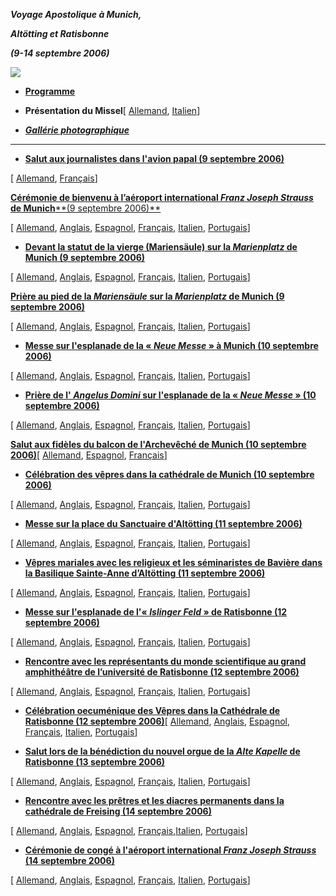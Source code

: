***Voyage Apostolique à Munich,***

***Altötting et Ratisbonne***

***(9-14 septembre 2006)***

![](/content/dam/benedict-xvi/images/travels/2006/germania_2006.jpg)

- **[Programme](/content/benedict-xvi/fr/travels/2006/documents/trav_ben-xvi_germany-program_20060909.html)**

- **Présentation du Missel**[ [Allemand](http://www.vatican.va/news_services/liturgy/2006/documents/ns_lit_doc_20060909_present-germania_ge.html), [Italien](http://www.vatican.va/news_services/liturgy/2006/documents/ns_lit_doc_20060909_present-germania_it.html)]

- ***[Gallérie photographique](http://www.vatican.va/news_services/liturgy/photogallery/2006/index_20060909.html)***

* * *

- **[Salut aux journalistes dans l'avion papal (9 septembre 2006)](/content/benedict-xvi/fr/speeches/2006/september/documents/hf_ben-xvi_spe_20060909_intervista-aereo.html)**

[ [Allemand](/content/benedict-xvi/de/speeches/2006/september/documents/hf_ben-xvi_spe_20060909_intervista-aereo.html), [Français](/content/benedict-xvi/fr/speeches/2006/september/documents/hf_ben-xvi_spe_20060909_intervista-aereo.html)]

[**Cérémonie de bienvenu à l’aéroport international *Franz Joseph Strauss* de Munich****(9 septembre 2006)**](/content/benedict-xvi/fr/speeches/2006/september/documents/hf_ben-xvi_spe_20060909_welcome-munich.html)

[ [Allemand](/content/benedict-xvi/de/speeches/2006/september/documents/hf_ben-xvi_spe_20060909_welcome-munich.html), [Anglais](/content/benedict-xvi/en/speeches/2006/september/documents/hf_ben-xvi_spe_20060909_welcome-munich.html), [Espagnol](/content/benedict-xvi/es/speeches/2006/september/documents/hf_ben-xvi_spe_20060909_welcome-munich.html), [Français](/content/benedict-xvi/fr/speeches/2006/september/documents/hf_ben-xvi_spe_20060909_welcome-munich.html), [Italien](/content/benedict-xvi/it/speeches/2006/september/documents/hf_ben-xvi_spe_20060909_welcome-munich.html), [Portugais](/content/benedict-xvi/pt/speeches/2006/september/documents/hf_ben-xvi_spe_20060909_welcome-munich.html)]

- [**Devant la statut de la vierge (Mariensäule) sur la *Marienplatz* de Munich (9 septembre 2006)**](/content/benedict-xvi/fr/speeches/2006/september/documents/hf_ben-xvi_spe_20060909_speech-mariensaeule.html)

[ [Allemand](/content/benedict-xvi/de/speeches/2006/september/documents/hf_ben-xvi_spe_20060909_speech-mariensaeule.html), [Anglais](/content/benedict-xvi/en/speeches/2006/september/documents/hf_ben-xvi_spe_20060909_speech-mariensaeule.html), [Espagnol](/content/benedict-xvi/es/speeches/2006/september/documents/hf_ben-xvi_spe_20060909_speech-mariensaeule.html), [Français](/content/benedict-xvi/fr/speeches/2006/september/documents/hf_ben-xvi_spe_20060909_speech-mariensaeule.html), [Italien](/content/benedict-xvi/it/speeches/2006/september/documents/hf_ben-xvi_spe_20060909_speech-mariensaeule.html), [Portugais](/content/benedict-xvi/pt/speeches/2006/september/documents/hf_ben-xvi_spe_20060909_speech-mariensaeule.html)]

**[Prière au pied de la *Mariensäule* sur la *Marienplatz* de Munich (9 septembre 2006)](/content/benedict-xvi/fr/speeches/2006/september/documents/hf_ben-xvi_spe_20060909_prayer-mariensaeule.html)**

[ [Allemand](/content/benedict-xvi/de/speeches/2006/september/documents/hf_ben-xvi_spe_20060909_prayer-mariensaeule.html), [Anglais](/content/benedict-xvi/en/speeches/2006/september/documents/hf_ben-xvi_spe_20060909_prayer-mariensaeule.html), [Espagnol](/content/benedict-xvi/es/speeches/2006/september/documents/hf_ben-xvi_spe_20060909_prayer-mariensaeule.html), [Français](/content/benedict-xvi/fr/speeches/2006/september/documents/hf_ben-xvi_spe_20060909_prayer-mariensaeule.html), [Italien](/content/benedict-xvi/it/speeches/2006/september/documents/hf_ben-xvi_spe_20060909_prayer-mariensaeule.html), [Portugais](/content/benedict-xvi/pt/speeches/2006/september/documents/hf_ben-xvi_spe_20060909_prayer-mariensaeule.html)]

- **[Messe sur l'esplanade de la « *Neue Messe* » à Munich (10 septembre 2006)](/content/benedict-xvi/fr/homilies/2006/documents/hf_ben-xvi_hom_20060910_neue-messe-munich.html)**

[ [Allemand](/content/benedict-xvi/de/homilies/2006/documents/hf_ben-xvi_hom_20060910_neue-messe-munich.html), [Anglais](/content/benedict-xvi/en/homilies/2006/documents/hf_ben-xvi_hom_20060910_neue-messe-munich.html), [Espagnol](/content/benedict-xvi/es/homilies/2006/documents/hf_ben-xvi_hom_20060910_neue-messe-munich.html), [Français](/content/benedict-xvi/fr/homilies/2006/documents/hf_ben-xvi_hom_20060910_neue-messe-munich.html), [Italien](/content/benedict-xvi/it/homilies/2006/documents/hf_ben-xvi_hom_20060910_neue-messe-munich.html), [Portugais](/content/benedict-xvi/pt/homilies/2006/documents/hf_ben-xvi_hom_20060910_neue-messe-munich.html)]

- **[Prière de l' *Angelus Domini* sur l'esplanade de la « *Neue Messe* » (10 septembre 2006)](/content/benedict-xvi/fr/angelus/2006/documents/hf_ben-xvi_ang_20060910_munich.html)**

[ [Allemand](/content/benedict-xvi/de/angelus/2006/documents/hf_ben-xvi_ang_20060910_munich.html), [Anglais](/content/benedict-xvi/en/angelus/2006/documents/hf_ben-xvi_ang_20060910_munich.html), [Espagnol](/content/benedict-xvi/es/angelus/2006/documents/hf_ben-xvi_ang_20060910_munich.html), [Français](/content/benedict-xvi/fr/angelus/2006/documents/hf_ben-xvi_ang_20060910_munich.html), [Italien](/content/benedict-xvi/it/angelus/2006/documents/hf_ben-xvi_ang_20060910_munich.html), [Portugais](/content/benedict-xvi/pt/angelus/2006/documents/hf_ben-xvi_ang_20060910_munich.html)]

**[Salut aux fidèles du balcon de l'Archevêché de Munich (10 septembre 2006)](/content/benedict-xvi/fr/speeches/2006/september/documents/hf_ben-xvi_spe_20060910_arcivescovato-munich.html)**[ [Allemand](/content/benedict-xvi/de/speeches/2006/september/documents/hf_ben-xvi_spe_20060910_arcivescovato-munich.html), [Espagnol](/content/benedict-xvi/es/speeches/2006/september/documents/hf_ben-xvi_spe_20060910_arcivescovato-munich.html), [Français](/content/benedict-xvi/fr/speeches/2006/september/documents/hf_ben-xvi_spe_20060910_arcivescovato-munich.html)]

- **[Célébration des vêpres dans la cathédrale de Munich (10 septembre 2006)](/content/benedict-xvi/fr/homilies/2006/documents/hf_ben-xvi_hom_20060910_vespers-munich.html)**

[ [Allemand](/content/benedict-xvi/de/homilies/2006/documents/hf_ben-xvi_hom_20060910_vespers-munich.html), [Anglais](/content/benedict-xvi/en/homilies/2006/documents/hf_ben-xvi_hom_20060910_vespers-munich.html), [Espagnol](/content/benedict-xvi/es/homilies/2006/documents/hf_ben-xvi_hom_20060910_vespers-munich.html), [Français](/content/benedict-xvi/fr/homilies/2006/documents/hf_ben-xvi_hom_20060910_vespers-munich.html), [Italien](/content/benedict-xvi/it/homilies/2006/documents/hf_ben-xvi_hom_20060910_vespers-munich.html), [Portugais](/content/benedict-xvi/pt/homilies/2006/documents/hf_ben-xvi_hom_20060910_vespers-munich.html)]

- **[Messe sur la place du Sanctuaire d'Altötting (11 septembre 2006)](/content/benedict-xvi/fr/homilies/2006/documents/hf_ben-xvi_hom_20060911_shrine-altotting.html)**

[ [Allemand](/content/benedict-xvi/de/homilies/2006/documents/hf_ben-xvi_hom_20060911_shrine-altotting.html), [Anglais](/content/benedict-xvi/en/homilies/2006/documents/hf_ben-xvi_hom_20060911_shrine-altotting.html), [Espagnol](/content/benedict-xvi/es/homilies/2006/documents/hf_ben-xvi_hom_20060911_shrine-altotting.html), [Français](/content/benedict-xvi/fr/homilies/2006/documents/hf_ben-xvi_hom_20060911_shrine-altotting.html), [Italien](/content/benedict-xvi/it/homilies/2006/documents/hf_ben-xvi_hom_20060911_shrine-altotting.html), [Portugais](/content/benedict-xvi/pt/homilies/2006/documents/hf_ben-xvi_hom_20060911_shrine-altotting.html)]

- **[Vêpres mariales avec les religieux et les séminaristes de Bavière dans la Basilique Sainte-Anne d’Altötting (11 septembre 2006)](/content/benedict-xvi/fr/homilies/2006/documents/hf_ben-xvi_hom_20060911_vespers-altotting.html)**

[ [Allemand](/content/benedict-xvi/de/homilies/2006/documents/hf_ben-xvi_hom_20060911_vespers-altotting.html), [Anglais](/content/benedict-xvi/en/homilies/2006/documents/hf_ben-xvi_hom_20060911_vespers-altotting.html), [Espagnol](/content/benedict-xvi/es/homilies/2006/documents/hf_ben-xvi_hom_20060911_vespers-altotting.html), [Français](/content/benedict-xvi/fr/homilies/2006/documents/hf_ben-xvi_hom_20060911_vespers-altotting.html), [Italien](/content/benedict-xvi/it/homilies/2006/documents/hf_ben-xvi_hom_20060911_vespers-altotting.html), [Portugais](/content/benedict-xvi/pt/homilies/2006/documents/hf_ben-xvi_hom_20060911_vespers-altotting.html)]

- **[Messe sur l'esplanade de l'« *Islinger Feld* » de Ratisbonne (12 septembre 2006)](/content/benedict-xvi/fr/homilies/2006/documents/hf_ben-xvi_hom_20060912_regensburg.html)**

[ [Allemand](/content/benedict-xvi/de/homilies/2006/documents/hf_ben-xvi_hom_20060912_regensburg.html), [Anglais](/content/benedict-xvi/en/homilies/2006/documents/hf_ben-xvi_hom_20060912_regensburg.html), [Espagnol](/content/benedict-xvi/es/homilies/2006/documents/hf_ben-xvi_hom_20060912_regensburg.html), [Français](/content/benedict-xvi/fr/homilies/2006/documents/hf_ben-xvi_hom_20060912_regensburg.html), [Italien](/content/benedict-xvi/it/homilies/2006/documents/hf_ben-xvi_hom_20060912_regensburg.html), [Portugais](/content/benedict-xvi/pt/homilies/2006/documents/hf_ben-xvi_hom_20060912_regensburg.html)]

- **[Rencontre avec les représentants du monde scientifique au grand amphithéâtre de l’université de Ratisbonne (12 septembre 2006)](/content/benedict-xvi/fr/speeches/2006/september/documents/hf_ben-xvi_spe_20060912_university-regensburg.html)**

[ [Allemand](/content/benedict-xvi/de/speeches/2006/september/documents/hf_ben-xvi_spe_20060912_university-regensburg.html), [Anglais](/content/benedict-xvi/en/speeches/2006/september/documents/hf_ben-xvi_spe_20060912_university-regensburg.html), [Espagnol](/content/benedict-xvi/es/speeches/2006/september/documents/hf_ben-xvi_spe_20060912_university-regensburg.html), [Français](/content/benedict-xvi/fr/speeches/2006/september/documents/hf_ben-xvi_spe_20060912_university-regensburg.html), [Italien](/content/benedict-xvi/it/speeches/2006/september/documents/hf_ben-xvi_spe_20060912_university-regensburg.html), [Portugais](/content/benedict-xvi/pt/speeches/2006/september/documents/hf_ben-xvi_spe_20060912_university-regensburg.html)]

- **[Célébration oecuménique des Vêpres dans la Cathédrale de Ratisbonne (12 septembre 2006)](/content/benedict-xvi/fr/homilies/2006/documents/hf_ben-xvi_hom_20060912_vespri-regensburg.html)**[ [Allemand](/content/benedict-xvi/de/homilies/2006/documents/hf_ben-xvi_hom_20060912_vespri-regensburg.html), [Anglais](/content/benedict-xvi/en/homilies/2006/documents/hf_ben-xvi_hom_20060912_vespri-regensburg.html), [Espagnol](/content/benedict-xvi/es/homilies/2006/documents/hf_ben-xvi_hom_20060912_vespri-regensburg.html), [Français](/content/benedict-xvi/fr/homilies/2006/documents/hf_ben-xvi_hom_20060912_vespri-regensburg.html), [Italien](/content/benedict-xvi/it/homilies/2006/documents/hf_ben-xvi_hom_20060912_vespri-regensburg.html), [Portugais](/content/benedict-xvi/pt/homilies/2006/documents/hf_ben-xvi_hom_20060912_vespri-regensburg.html)]

- **[Salut lors de la bénédiction du nouvel orgue de la *Alte Kapelle* de Ratisbonne (13 septembre 2006)](/content/benedict-xvi/fr/speeches/2006/september/documents/hf_ben-xvi_spe_20060913_alte-kapelle-regensburg.html)**

[ [Allemand](/content/benedict-xvi/de/speeches/2006/september/documents/hf_ben-xvi_spe_20060913_alte-kapelle-regensburg.html), [Anglais](/content/benedict-xvi/en/speeches/2006/september/documents/hf_ben-xvi_spe_20060913_alte-kapelle-regensburg.html), [Espagnol](/content/benedict-xvi/es/speeches/2006/september/documents/hf_ben-xvi_spe_20060913_alte-kapelle-regensburg.html), [Français](/content/benedict-xvi/fr/speeches/2006/september/documents/hf_ben-xvi_spe_20060913_alte-kapelle-regensburg.html), [Italien](/content/benedict-xvi/it/speeches/2006/september/documents/hf_ben-xvi_spe_20060913_alte-kapelle-regensburg.html), [Portugais](/content/benedict-xvi/pt/speeches/2006/september/documents/hf_ben-xvi_spe_20060913_alte-kapelle-regensburg.html)]

- **[Rencontre avec les prêtres et les diacres permanents dans la cathédrale de Freising (14 septembre 2006)](/content/benedict-xvi/fr/speeches/2006/september/documents/hf_ben-xvi_spe_20060914_clergy-freising.html)**

[ [Allemand](/content/benedict-xvi/de/speeches/2006/september/documents/hf_ben-xvi_spe_20060914_clergy-freising.html), [Anglais](/content/benedict-xvi/en/speeches/2006/september/documents/hf_ben-xvi_spe_20060914_clergy-freising.html), [Espagnol](/content/benedict-xvi/es/speeches/2006/september/documents/hf_ben-xvi_spe_20060914_clergy-freising.html), [Français](/content/benedict-xvi/fr/speeches/2006/september/documents/hf_ben-xvi_spe_20060914_clergy-freising.html),[Italien](/content/benedict-xvi/it/speeches/2006/september/documents/hf_ben-xvi_spe_20060914_clergy-freising.html), [Portugais](/content/benedict-xvi/pt/speeches/2006/september/documents/hf_ben-xvi_spe_20060914_clergy-freising.html)]

- **[Cérémonie de congé à l'aéroport international *Franz Joseph Strauss* (14 septembre 2006)](/content/benedict-xvi/fr/speeches/2006/september/documents/hf_ben-xvi_spe_20060914_farewell-munich.html)**

[ [Allemand](/content/benedict-xvi/de/speeches/2006/september/documents/hf_ben-xvi_spe_20060914_farewell-munich.html), [Anglais](/content/benedict-xvi/en/speeches/2006/september/documents/hf_ben-xvi_spe_20060914_farewell-munich.html), [Espagnol](/content/benedict-xvi/es/speeches/2006/september/documents/hf_ben-xvi_spe_20060914_farewell-munich.html), [Français](/content/benedict-xvi/fr/speeches/2006/september/documents/hf_ben-xvi_spe_20060914_farewell-munich.html), [Italien](/content/benedict-xvi/it/speeches/2006/september/documents/hf_ben-xvi_spe_20060914_farewell-munich.html), [Portugais](/content/benedict-xvi/pt/speeches/2006/september/documents/hf_ben-xvi_spe_20060914_farewell-munich.html)]